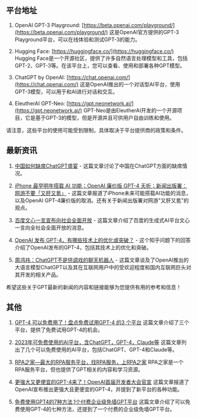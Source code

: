 ## 平台地址
1. OpenAI GPT-3 Playground: [https://beta.openai.com/playground/](https://beta.openai.com/playground/)
   这是OpenAI官方提供的GPT-3 Playground平台，可以在线体验和测试GPT-3的能力。

2. Hugging Face: [https://huggingface.co/](https://huggingface.co/)
   Hugging Face是一个开源社区，提供了许多自然语言处理模型和工具，包括GPT-2、GPT-3等。在该平台上，您可以查看、使用和部署各种GPT模型。

3. ChatGPT by OpenAI: [https://chat.openai.com/](https://chat.openai.com/)
   这是OpenAI推出的一个对话型AI平台，使用GPT-3模型，可以用于和AI进行对话和交互。

4. EleutherAI GPT-Neo: [https://gpt.neonetwork.ai/](https://gpt.neonetwork.ai/)
   GPT-Neo是由EleutherAI开发的一个开源项目，它是基于GPT-3的模型，但是开源并且可供用户自由训练和使用。

请注意，这些平台的使用可能受到限制，具体取决于平台提供商的政策和条件。

## 最新资讯

1. [中国如何缺席ChatGPT盛宴](https://www.blogger.com/comment.g?blogID=5500297126185736776&postID=8090901627736432729&bpli=1) - 这篇文章讨论了中国在ChatGPT方面的缺席情况。

2. [iPhone 最早明年搭载 AI 功能；OpenAI 廉价版 GPT-4 夭折；新闻出版署：网游不要「又肝又氪」](https://www.geekpark.net/news/326219) - 这篇文章报道了iPhone未来可能搭载AI功能的消息，以及OpenAI GPT-4廉价版的取消。还有关于新闻出版署对网游"又肝又氪"的观点。

3. [百度文心一言宣布向社会全面开放](https://www.williamlong.info/archives/7273.html) - 这篇文章介绍了百度的生成式AI平台文心一言向全社会全面开放的消息。

4. [OpenAI 发布 GPT-4，有哪些技术上的优化或突破？](https://www.zhihu.com/question/589639535/answer/2937928726?utm_campaign=rss&utm_medium=rss&utm_source=rss&utm_content=title) - 这个知乎问题下的回答介绍了OpenAI发布的GPT-4，包括其技术上的优化和突破。

5. [周鸿祎：ChatGPT不是供调戏的聊天机器人](https://www.williamlong.info/archives/7086.html) - 这篇文章谈及了OpenAI推出的大语言模型ChatGPT以及其在互联网用户中的受欢迎程度和国内互联网巨头对其开发的相关产品。

希望这些关于GPT最新的新闻的内容和链接能够为您提供有用的参考和信息！

## 其他
1. [GPT-4 可以免费用了！盘点免费试用GPT-4 的3 个平台](https://foresightnews.pro/article/detail/32070)
   这篇文章介绍了三个平台，提供了免费试用GPT-4的机会。

2. [2023年可免费使用的AI平台，含ChatGPT，GPT-4，Claude等](https://51.ruyo.net/18350.html)
   这篇文章列出了几个可以免费使用的AI平台，包括ChatGPT、GPT-4和Claude等。

3. [RPA之家—最大的RPA服务平台，找RPA服务，上RPA之家](https://www.gptzj.com/)
   RPA之家是一个RPA服务平台，但也提供了GPT相关的内容和学习资源。

4. [更强大又更便宜的GPT-4来了！OpenAI首届开发者大会官宣](https://finance.sina.cn/usstock/mggd/2023-11-07/detail-imzttqte6927963.d.html)
   这篇文章报道了OpenAI宣布推出更强大且更便宜的GPT-4，并提到了新平台的各种功能。

5. [免费使用GPT4的7种方法,1个付费企业级免墙GPT平台](https://www.chengwf.com/ai/7-free-chatgpt4.html)
   这篇文章介绍了可以免费使用GPT-4的七种方法，还提到了一个付费的企业级免墙GPT平台。
